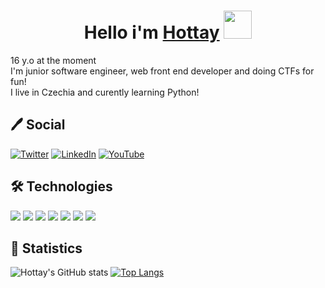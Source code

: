 <!-- Header -->

<h1 align ='center'> Hello i'm <a href="#">Hottay</a>  <img src="https://raw.githubusercontent.com/MartinHeinz/MartinHeinz/master/wave.gif" width="45px"> </h1>

<p> 
16 y.o at the moment <br>
I'm junior software engineer, web front end developer and doing CTFs for fun! <br>
I live in Czechia and curently learning Python! <br>
<!-- Actual text -->

<h2>🖊️ Social</h2>
 
[![Twitter][1.2]][1] [![LinkedIn][2.2]][2] [![YouTube][3.3]][3] 

<!-- Icons -->
[1.2]: https://img.icons8.com/nolan/50/twitter.png (Twitter icon)
[2.2]: https://img.icons8.com/nolan/50/linkedin.png (LinkedIn)
[3.3]: https://img.icons8.com/nolan/50/youtube-play.png

<!-- Links to your social media accounts -->

[1]: https://twitter.com/
[2]: https://www.linkedin.com/in/maty%C3%A1%C5%A1-%C4%8Dervinka-b45446232/
[3]: https://www.youtube.com/channel/UCLdTKoFmk01uk0B1J3OCkNA

<h2>🛠️ Technologies</h2>

![](https://img.shields.io/badge/Os-Linux-informational?style=flat&logo=/<LOGO_NAME>&logoColor=white&color=2bbc8a)
![](https://img.shields.io/badge/Editor-Atom-informational?style=flat&logo=<LOGO_NAME>&logoColor=white&color=2bbc8a)
![](https://img.shields.io/badge/IDE-Pycharm-informational?style=flat&logo=<LOGO_NAME>&logoColor=white&color=2bbc8a)
![](https://img.shields.io/badge/Code-Python-informational?style=flat&logo=<LOGO_NAME>&logoColor=white&color=2bbc8a)
![](https://img.shields.io/badge/Code-JavaScript-informational?style=flat&logo=<LOGO_NAME>&logoColor=white&color=2bbc8a)
![](https://img.shields.io/badge/Code-C++-informational?style=flat&logo=<LOGO_NAME>&logoColor=white&color=2bbc8a)
![](https://img.shields.io/badge/Shell-Bash-informational?style=flat&logo=<LOGO_NAME>&logoColor=white&color=2bbc8a)

<h2>🧪 Statistics </h2>

![Hottay's GitHub stats](https://github-readme-stats.vercel.app/api?username=hottay&show_icons=true&theme=tokyonight)
[![Top Langs](https://github-readme-stats.vercel.app/api/top-langs/?username=hottay&theme=tokyonight)](https://github.com/anuraghazra/github-readme-stats)
